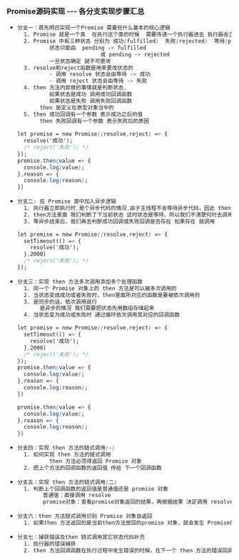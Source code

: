 ### Promise源码实现   --- 各分支实现步骤汇总

- ```css
  分支一：首先明白实现一个Promise 需要些什么基本的核心逻辑
  	1. Promise 就是一个类  在执行这个类的时候  需要传递一个执行器进去 执行器会立即执行
  	2. Promise 中有三种状态 分别为 成功(fulfilled)  失败(rejected)  等待(pending)
  			状态只能由  pending -> fulfilled
  							或 pending -> rejected
  			一旦状态确定 就不可更改
  	3. resolve和reject函数是用来更改状态的
  			- 调用 resolve 状态会由等待 -> 成功
  			- 调用 reject 状态会由等待 -> 失败
  	4. then 方法内部做的事情就是判断状态,
  			如果状态是成功 调用成功回调函数
  			如果状态是失败 调用失败回调函数
  		 then 是定义在原型对象当中的
  	5. then 成功回调有一个参数 表示成功之后的值
  		 then 失败回调有一个参数 表示失败后的原因
  	
  let promise = new Promise((resolve,reject) => {
    resolve('成功');
    /* reject('失败'); */
  });
  promise.then(value => {
    console.log(value);
  },reason => {
    console.log(reason);
  })
  ```


- ```css
  分支二: 在 Promise 类中加入异步逻辑
  	1. 执行器立即执行时,是个异步代码的情况,由于主线程不会等待异步代码，因此 then会马上执行
  	2. then方法里面 我们判断了下当前状态 这时状态是等待，所以我们不清楚何时去调用成功回调或失败回调，因此我们 要将成功回调和失败回调存储起来
  	3. 等异步结束后，我们再去判断成功回调或失败回调是否存在 如果存在 就调用
  
  let promise = new Promise((resolve,reject) => {
    setTimeout(() => {
      resolve('成功');
    },2000)
    /* reject('失败'); */
  });
  ```
  
- ```css
  分支三：实现 then 方法多次调用添加多个处理函数
  	1. 同一个 Promise 对象上的 then 方法是可以被多次调用的
    2. 当状态变成成功或者失败时，then里面所对应的函数是要被依次调用的
    3. 是同步的话，依次调用就行
    	 是异步的情况 我们需要把状态先用数组存储起来
  	4. 当状态变为成功或失败时 通过循环依次调用其对应的回调函数
  
  let promise = new Promise((resolve,reject) => {
    setTimeout(() => {
      resolve('成功');
    },2000)
    /* reject('失败'); */
  });
  promise.then(value => {
    console.log(value);
  },reason => {
    console.log(reason);
  })
  
  promise.then(value => {
    console.log(value);
  },reason => {
    console.log(reason);
  })
  ```

- ```css
  分支四：实现 then 方法的链式调用(-)
  	1. 如何实现 then 方法的链式调用
  			then 方法必须得返回 Promise 对象
  	2. 把上个方法的回调函数的返回值 传给 下一个回调函数
  ```

- ```css
  分支五：实现 then 方法的链式调用(二)
  	1. 判断上个回调函数的返回值是普通值还是 promise 对象
          普通值：直接调用 resolve
          promise对象：查看promise对象返回的结果，再根据结果 决定调用 resolve 还是 reject
  ```

- ```css
  分支六：then 方法链式调用识别 Promise 对象自返回
  	1. 如果then 方法返回的是当前then方法放回的promise 对象，就会发生 Promise的循环调用，程序会不报错
  ```

- ```css
  分支七：捕获错误及then 链式调用其它状态代码补充
  	1. 执行器的错误捕获
  	2. then 方法回调函数在执行过程中发生错误的时候，在下一个 then 方法的错误回调(reject)函数中捕获到
  ```

  

